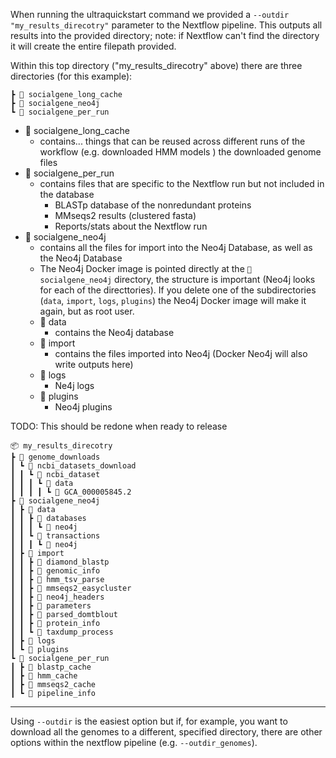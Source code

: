 When running the ultraquickstart command we provided a `--outdir "my_results_direcotry"` parameter to the Nextflow pipeline. This outputs all results into the provided directory; note: if Nextflow can't find the directory it will create the entire filepath provided.

Within this top directory ("my_results_direcotry" above) there are three directories (for this example):

```
┣ 📂 socialgene_long_cache
┣ 📂 socialgene_neo4j
┗ 📂 socialgene_per_run
```

- 📂 socialgene_long_cache
  - contains... things that can be reused across different runs of the workflow (e.g. downloaded HMM models ) the downloaded genome files
- 📂 socialgene_per_run
  - contains files that are specific to the Nextflow run but not included in the database
    - BLASTp database of the nonredundant proteins
    - MMseqs2 results (clustered fasta)
    - Reports/stats about the Nextflow run
- 📂 socialgene_neo4j
  - contains all the files for import into the Neo4j Database, as well as the Neo4j Database
  - The Neo4j Docker image is pointed directly at the `📂 socialgene_neo4j` directory, the structure is important (Neo4j looks for each of the directtories). If you delete one of the subdirectories (`data`, `import`, `logs`, `plugins`) the Neo4j Docker image will make it again, but as root user.
  - 📂 data
    - contains the Neo4j database
  - 📂 import
    - contains the files imported into Neo4j (Docker Neo4j will also write outputs here)
  - 📂 logs
    - Ne4j logs
  - 📂 plugins
    - Neo4j plugins

TODO: This should be redone when ready to release
```
📦 my_results_direcotry
┣ 📂 genome_downloads
┃ ┗ 📂 ncbi_datasets_download
┃ ┃ ┗ 📂 ncbi_dataset
┃ ┃ ┃ ┗ 📂 data
┃ ┃ ┃ ┃ ┗ 📂 GCA_000005845.2
┣ 📂 socialgene_neo4j
┃ ┣ 📂 data
┃ ┃ ┣ 📂 databases
┃ ┃ ┃ ┗ 📂 neo4j
┃ ┃ ┗ 📂 transactions
┃ ┃ ┃ ┗ 📂 neo4j
┃ ┣ 📂 import
┃ ┃ ┣ 📂 diamond_blastp
┃ ┃ ┣ 📂 genomic_info
┃ ┃ ┣ 📂 hmm_tsv_parse
┃ ┃ ┣ 📂 mmseqs2_easycluster
┃ ┃ ┣ 📂 neo4j_headers
┃ ┃ ┣ 📂 parameters
┃ ┃ ┣ 📂 parsed_domtblout
┃ ┃ ┣ 📂 protein_info
┃ ┃ ┗ 📂 taxdump_process
┃ ┣ 📂 logs
┃ ┗ 📂 plugins
┗ 📂 socialgene_per_run
┃ ┣ 📂 blastp_cache
┃ ┣ 📂 hmm_cache
┃ ┣ 📂 mmseqs2_cache
┃ ┗ 📂 pipeline_info
```

---

Using `--outdir` is the easiest option but if, for example, you want to download all the genomes to a different, specified directory, there are other options within the nextflow pipeline (e.g. `--outdir_genomes`).
